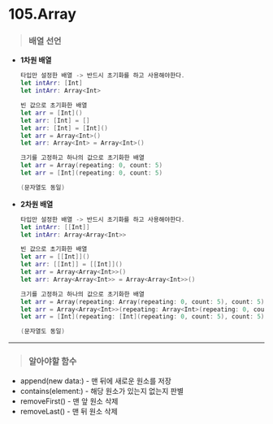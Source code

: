 # 105.Array

> ### 배열 선언
* **1차원 배열**
    ```swift
    타입만 설정한 배열 -> 반드시 초기화를 하고 사용해야한다.
    let intArr: [Int]
    let intArr: Array<Int>
    
    빈 값으로 초기화한 배열
    let arr = [Int]()
    let arr: [Int] = []
    let arr: [Int] = [Int]()
    let arr = Array<Int>()
    let arr: Array<Int> = Array<Int>()
    
    크기를 고정하고 하나의 값으로 초기화한 배열
    let arr = Array(repeating: 0, count: 5)
    let arr = [Int](repeating: 0, count: 5)

    (문자열도 동일)
    ```

* **2차원 배열**
    ```swift
    타입만 설정한 배열 -> 반드시 초기화를 하고 사용해야한다.
    let intArr: [[Int]]
    let intArr: Array<Array<Int>>
    
    빈 값으로 초기화한 배열
    let arr = [[Int]]()
    let arr: [[Int]] = [[Int]]()
    let arr = Array<Array<Int>>()
    let arr: Array<Array<Int>> = Array<Array<Int>>()
    
    크기를 고정하고 하나의 값으로 초기화한 배열
    let arr = Array(repeating: Array(repeating: 0, count: 5), count: 5)
    let arr = Array<Array<Int>>(repeating: Array<Int>(repeating: 0, count: 5), count: 5)
    let arr = [Int](repeating: [Int](repeating: 0, count: 5), count: 5)

    (문자열도 동일)
    ```

***

> ### 알아야할 함수
- append(new data:) - 맨 뒤에 새로운 원소를 저장
- contains(element:) - 해당 원소가 있는지 없는지 판별
- removeFirst() - 맨 앞 원소 삭제
- removeLast() - 맨 뒤 원소 삭제
